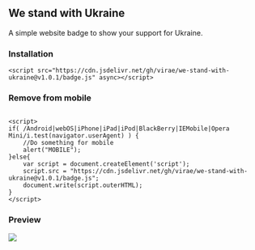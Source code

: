 ## We stand with Ukraine

A simple website badge to show your support for Ukraine.

### Installation
```
<script src="https://cdn.jsdelivr.net/gh/virae/we-stand-with-ukraine@v1.0.1/badge.js" async></script>
```

### Remove from mobile
```

<script>
if( /Android|webOS|iPhone|iPad|iPod|BlackBerry|IEMobile|Opera Mini/i.test(navigator.userAgent) ) {
    //Do something for mobile
    alert("MOBILE");
}else{
    var script = document.createElement('script');
    script.src = "https://cdn.jsdelivr.net/gh/virae/we-stand-with-ukraine@v1.0.1/badge.js";
    document.write(script.outerHTML);
}
</script>
```

### Preview
![](https://github.com/virae/we-stand-with-ukraine/raw/master/preview.png)
